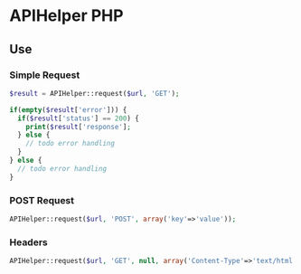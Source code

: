 # APIHelper PHP

## Use

### Simple Request

```php
$result = APIHelper::request($url, 'GET');

if(empty($result['error'])) {
  if($result['status'] == 200) {
    print($result['response'];
  } else {
    // todo error handling
  }
} else {
  // todo error handling
}
```

### POST Request

```php
APIHelper::request($url, 'POST', array('key'=>'value'));
```

### Headers

```php
APIHelper::request($url, 'GET', null, array('Content-Type'=>'text/html');
```
